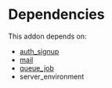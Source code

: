 # Dependencies

This addon depends on:

- [auth_signup](https://github.com/bringout/oca-ocb-security/tree/91f433a47b5dc8d99adf130ce8c6d0cb54a17359/odoo-bringout-oca-ocb-auth_signup)
- [mail](https://github.com/bringout/oca-ocb-core/tree/9d67cf00c06114fd0d5a87a06a485b3dabf57e2b/odoo-bringout-oca-ocb-mail)
- [queue_job](https://github.com/bringout/oca-technical)
- server_environment
